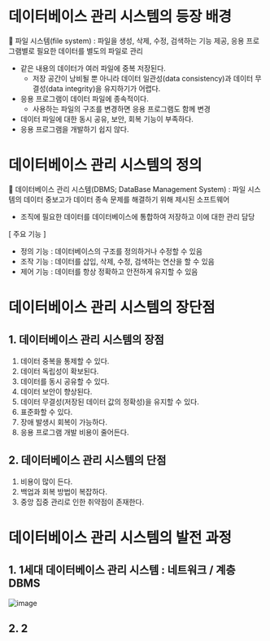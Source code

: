 # 데이터베이스 관리 시스템의 등장 배경 
🚀 파일 시스템(file system) : 파일을 생성, 삭제, 수정, 검색하는 기능 제공, 응용 프로그램별로 필요한 데이터를 별도의 파일로 관리

* 같은 내용의 데이터가 여러 파일에 중복 저장된다.
  * 저장 공간이 낭비될 뿐 아니라 데이터 일관성(data consistency)과 데이터 무결성(data integrity)을 유지하기가 어렵다. 
* 응용 프로그램이 데이터 파일에 종속적이다.
  * 사용하는 파일의 구조를 변경하면 응용 프로그램도 함께 변경 
* 데이터 파일에 대한 동시 공유, 보안, 회복 기능이 부족하다. 
* 응용 프로그램을 개발하기 쉽지 않다.

# 데이터베이스 관리 시스템의 정의
🚀 데이터베이스 관리 시스템(DBMS; DataBase Management System) : 파일 시스템의 데이터 중보고가 데이터 종속 문제를 해결하기 위해 제시된 소프트웨어

* 조직에 필요한 데이터를 데이터베이스에 통합하여 저장하고 이에 대한 관리 담당

[ 주요 기능 ]
* 정의 기능 : 데이터베이스의 구조를 정의하거나 수정할 수 있음
* 조작 기능 : 데이터를 삽입, 삭제, 수정, 검색하는 연산을 할 수 있음
* 제어 기능 : 데이터를 항상 정확하고 안전하게 유지할 수 있음

# 데이터베이스 관리 시스템의 장단점

## 1. 데이터베이스 관리 시스템의 장점
1. 데이터 중복을 통제할 수 있다.
2. 데이터 독립성이 확보된다.
3. 데이터를 동시 공유할 수 있다.
4. 데이터 보안이 향상된다.
5. 데이터 무결성(저장된 데이터 값의 정확성)을 유지할 수 있다.
6. 표준화할 수 있다.
7. 장애 발생시 회복이 가능하다.
8. 응용 프로그램 개발 비용이 줄어든다.

## 2. 데이터베이스 관리 시스템의 단점
1. 비용이 많이 든다.
2. 백업과 회복 방법이 복잡하다.
3. 중앙 집중 관리로 인한 취약점이 존재한다.

# 데이터베이스 관리 시스템의 발전 과정

## 1. 1세대 데이터베이스 관리 시스템 : 네트워크 / 계층 DBMS 
![image](https://user-images.githubusercontent.com/61977260/194110236-0f8776af-6d03-480a-8d97-67218e808f3c.png)

## 2. 2
